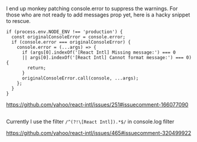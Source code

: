 I end up monkey patching console.error to suppress the warnings. For those who are not ready to add messages prop yet, here is a hacky snippet to rescue.

```
if (process.env.NODE_ENV !== 'production') {
  const originalConsoleError = console.error;
  if (console.error === originalConsoleError) {
    console.error = (...args) => {
      if (args[0].indexOf('[React Intl] Missing message:') === 0
      || args[0].indexOf('[React Intl] Cannot format message:') === 0) {
        return;
      }
      originalConsoleError.call(console, ...args);
    };
  }
}
```

https://github.com/yahoo/react-intl/issues/251#issuecomment-166077090

##

Currently I use the filter `/^(?!\[React Intl]).*$/` in console.log filter

https://github.com/yahoo/react-intl/issues/465#issuecomment-320499922

